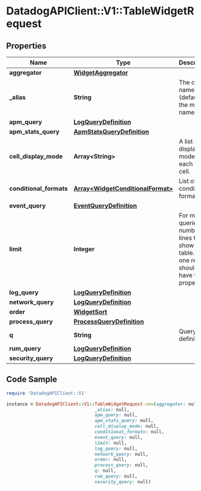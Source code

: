 # DatadogAPIClient::V1::TableWidgetRequest

## Properties

Name | Type | Description | Notes
------------ | ------------- | ------------- | -------------
**aggregator** | [**WidgetAggregator**](WidgetAggregator.md) |  | [optional] 
**_alias** | **String** | The column name (defaults to the metric name). | [optional] 
**apm_query** | [**LogQueryDefinition**](LogQueryDefinition.md) |  | [optional] 
**apm_stats_query** | [**ApmStatsQueryDefinition**](ApmStatsQueryDefinition.md) |  | [optional] 
**cell_display_mode** | **Array&lt;String&gt;** | A list of display modes for each table cell. | [optional] 
**conditional_formats** | [**Array&lt;WidgetConditionalFormat&gt;**](WidgetConditionalFormat.md) | List of conditional formats. | [optional] 
**event_query** | [**EventQueryDefinition**](EventQueryDefinition.md) |  | [optional] 
**limit** | **Integer** | For metric queries, the number of lines to show in the table. Only one request should have this property. | [optional] 
**log_query** | [**LogQueryDefinition**](LogQueryDefinition.md) |  | [optional] 
**network_query** | [**LogQueryDefinition**](LogQueryDefinition.md) |  | [optional] 
**order** | [**WidgetSort**](WidgetSort.md) |  | [optional] 
**process_query** | [**ProcessQueryDefinition**](ProcessQueryDefinition.md) |  | [optional] 
**q** | **String** | Query definition. | [optional] 
**rum_query** | [**LogQueryDefinition**](LogQueryDefinition.md) |  | [optional] 
**security_query** | [**LogQueryDefinition**](LogQueryDefinition.md) |  | [optional] 

## Code Sample

```ruby
require 'DatadogAPIClient::V1'

instance = DatadogAPIClient::V1::TableWidgetRequest.new(aggregator: null,
                                 _alias: null,
                                 apm_query: null,
                                 apm_stats_query: null,
                                 cell_display_mode: null,
                                 conditional_formats: null,
                                 event_query: null,
                                 limit: null,
                                 log_query: null,
                                 network_query: null,
                                 order: null,
                                 process_query: null,
                                 q: null,
                                 rum_query: null,
                                 security_query: null)
```


